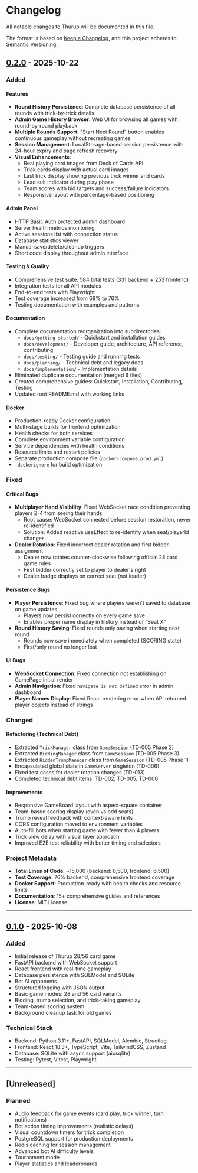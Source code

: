 # Changelog

All notable changes to Thurup will be documented in this file.

The format is based on [Keep a Changelog](https://keepachangelog.com/en/1.0.0/),
and this project adheres to [Semantic Versioning](https://semver.org/spec/v2.0.0.html).

## [0.2.0] - 2025-10-22

### Added

#### Features
- **Round History Persistence**: Complete database persistence of all rounds with trick-by-trick details
- **Admin Game History Browser**: Web UI for browsing all games with round-by-round playback
- **Multiple Rounds Support**: "Start Next Round" button enables continuous gameplay without recreating games
- **Session Management**: LocalStorage-based session persistence with 24-hour expiry and page refresh recovery
- **Visual Enhancements**:
  - Real playing card images from Deck of Cards API
  - Trick cards display with actual card images
  - Last trick display showing previous trick winner and cards
  - Lead suit indicator during play phase
  - Team scores with bid targets and success/failure indicators
  - Responsive layout with percentage-based positioning

#### Admin Panel
- HTTP Basic Auth protected admin dashboard
- Server health metrics monitoring
- Active sessions list with connection status
- Database statistics viewer
- Manual save/delete/cleanup triggers
- Short code display throughout admin interface

#### Testing & Quality
- Comprehensive test suite: 584 total tests (331 backend + 253 frontend)
- Integration tests for all API modules
- End-to-end tests with Playwright
- Test coverage increased from 68% to 76%
- Testing documentation with examples and patterns

#### Documentation
- Complete documentation reorganization into subdirectories:
  - `docs/getting-started/` - Quickstart and installation guides
  - `docs/development/` - Developer guide, architecture, API reference, contributing
  - `docs/testing/` - Testing guide and running tests
  - `docs/planning/` - Technical debt and legacy docs
  - `docs/implementation/` - Implementation details
- Eliminated duplicate documentation (merged 6 files)
- Created comprehensive guides: Quickstart, Installation, Contributing, Testing
- Updated root README.md with working links

#### Docker
- Production-ready Docker configuration
- Multi-stage builds for frontend optimization
- Health checks for both services
- Complete environment variable configuration
- Service dependencies with health conditions
- Resource limits and restart policies
- Separate production compose file (`docker-compose.prod.yml`)
- `.dockerignore` for build optimization

### Fixed

#### Critical Bugs
- **Multiplayer Hand Visibility**: Fixed WebSocket race condition preventing players 2-4 from seeing their hands
  - Root cause: WebSocket connected before session restoration, never re-identified
  - Solution: Added reactive useEffect to re-identify when seat/playerId changes
- **Dealer Rotation**: Fixed incorrect dealer rotation and first bidder assignment
  - Dealer now rotates counter-clockwise following official 28 card game rules
  - First bidder correctly set to player to dealer's right
  - Dealer badge displays on correct seat (not leader)

#### Persistence Bugs
- **Player Persistence**: Fixed bug where players weren't saved to database on game updates
  - Players now persist correctly on every game save
  - Enables proper name display in history instead of "Seat X"
- **Round History Saving**: Fixed rounds only saving when starting next round
  - Rounds now save immediately when completed (SCORING state)
  - First/only round no longer lost

#### UI Bugs
- **WebSocket Connection**: Fixed connection not establishing on GamePage initial render
- **Admin Navigation**: Fixed `navigate is not defined` error in admin dashboard
- **Player Names Display**: Fixed React rendering error when API returned player objects instead of strings

### Changed

#### Refactoring (Technical Debt)
- Extracted `TrickManager` class from `GameSession` (TD-005 Phase 2)
- Extracted `BiddingManager` class from `GameSession` (TD-005 Phase 3)
- Extracted `HiddenTrumpManager` class from `GameSession` (TD-005 Phase 1)
- Encapsulated global state in `GameServer` singleton (TD-006)
- Fixed test cases for dealer rotation changes (TD-013)
- Completed technical debt items: TD-002, TD-005, TD-006

#### Improvements
- Responsive GameBoard layout with aspect-square container
- Team-based scoring display (even vs odd seats)
- Trump reveal feedback with context-aware hints
- CORS configuration moved to environment variables
- Auto-fill bots when starting game with fewer than 4 players
- Trick view delay with visual layer approach
- Improved E2E test reliability with better timing and selectors

### Project Metadata
- **Total Lines of Code**: ~15,000 (backend: 8,500, frontend: 6,500)
- **Test Coverage**: 76% backend, comprehensive frontend coverage
- **Docker Support**: Production-ready with health checks and resource limits
- **Documentation**: 15+ comprehensive guides and references
- **License**: MIT License

---

## [0.1.0] - 2025-10-08

### Added
- Initial release of Thurup 28/56 card game
- FastAPI backend with WebSocket support
- React frontend with real-time gameplay
- Database persistence with SQLModel and SQLite
- Bot AI opponents
- Structured logging with JSON output
- Basic game modes: 28 and 56 card variants
- Bidding, trump selection, and trick-taking gameplay
- Team-based scoring system
- Background cleanup task for old games

### Technical Stack
- Backend: Python 3.11+, FastAPI, SQLModel, Alembic, Structlog
- Frontend: React 18.3+, TypeScript, Vite, TailwindCSS, Zustand
- Database: SQLite with async support (aiosqlite)
- Testing: Pytest, Vitest, Playwright

---

## [Unreleased]

### Planned
- Audio feedback for game events (card play, trick winner, turn notifications)
- Bot action timing improvements (realistic delays)
- Visual countdown timers for trick completion
- PostgreSQL support for production deployments
- Redis caching for session management
- Advanced bot AI difficulty levels
- Tournament mode
- Player statistics and leaderboards

[0.2.0]: https://github.com/yourusername/thurup/compare/v0.1.0...v0.2.0
[0.1.0]: https://github.com/yourusername/thurup/releases/tag/v0.1.0
